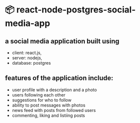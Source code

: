 # 📦 react-node-postgres-social-media-app
## a social media application built using <br>
- client: react.js, <br>
- server: nodejs, <br>
- database: postgres <br>

## features of the application include:
- user profile with a description and a photo
- users following each other
- suggestions for who to follow
- ability to post messages with photos
- news feed with posts from followed users
- commenting, liking and listiing posts
